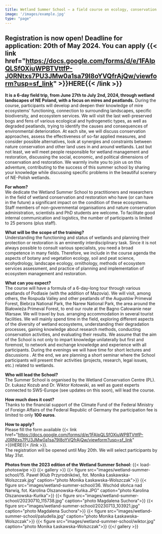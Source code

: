 ```yaml
---
title: Wetland Summer School – a field course on ecology, conservation and restoration of mires
image: '/images/example.jpg'
type: "page"
---
```

## Registration is now open! Deadline for application: 20th of May 2024. You can apply {{< link href="https://docs.google.com/forms/d/e/1FAIpQLSfOXiuWPBTVttfP-J0RNtxs7PU3JMw0a1sa79l8oYVQfrAjQw/viewform?usp=sf_link" >}}HERE{{< /link >}}
**It is a 6-day field trip, from June 27th to July 2nd, 2024, through wetland landscapes of NE Poland, with a focus on mires and peatlands.**  During the course, participants will develop and deepen their knowledge of mire ecosystems' functioning, connection to surrounding landscapes, specific biodiversity, and ecosystem services. We will visit the last well-preserved bogs and fens of various ecological and hydrogenetic types, as well as degraded peatlands, trying to identify the causes and consequences of environmental deterioration. At each site, we will discuss conservation approaches, assess the effectiveness of so-far applied measures, and consider possible alternatives, look at synergies and constraints between nature conservation and other land uses in and around wetlands. Last but not least, we will meet people responsible for wetland management and restoration, discussing the social, economic, and political dimensions of conservation and restoration. 
We warmly invite you to join us on this adventure, contributing to the success of this summer school by sharing your knowledge while discussing specific problems in the beautiful scenery of NE-Polish wetlands.

**For whom?**\
We dedicate the Wetland Summer School to practitioners and researchers in the field of wetland  conservation and restoration who have (or can have in the future) a significant impact on the condition of these ecosystems. Staff members of non-governmental organisations and nature conservation administration, scientists and PhD students are welcome. To facilitate good internal communication and logistics, the number of participants is limited to 25 persons (plus staff). 

**What will be the scope of the training?**\
Understanding the functioning and status of wetlands and planning their protection or restoration is an eminently interdisciplinary task. Since it is not always possible to consult various specialists, you need a broad competence in many fields. Therefore, we include in the course agenda the aspects of botany and vegetation ecology, soil and peat science, ecohydrology, landscape ecology, ornithology, methods of ecosystem services assessment, and practice of planning and implementation of ecosystem management and restoration.

**What can you expect?**\
The course will have a formula of a 6-day-long tour through various peatlands of Podlasie (with the addition of Mazovia). We will visit, among others, the Rospuda Valley and other peatlands of the Augustów Primeval Forest, Biebrza National Park, the Narew National Park, the area around the Białowieża Primeval Forest, to end our route at the Bagno Całowanie near Warsaw. 
We will travel by bus. arranging accommodation in several tourist facilities. 
We will mainly spend time in the field, exploring different aspects of the diversity of wetland ecosystems, understanding their degradation processes, gaining knowledge about research methods, conducting conservation activities, and evaluating their results. We assume that the aim of the School is not only to impart knowledge unilaterally but first and foremost, to network and exchange knowledge and experience with all participants. During the evenings we will have time for short lectures and discussions . At the end, we are planning a short seminar where the School participants will present their activities (projects, research, legal issues, etc.) related to wetlands.

**Who will lead the School?**\
The Summer School is organised by the Wetland Conservation Centre (PL). Dr. Łukasz Kozub and Dr. Wiktor Kotowski, as well as guest experts connected to SWS-Europe (see updates on this soon), will lead the course.

**How much does it cost?**\
Thanks to the financial support of the Climate Fund of the Federal Ministry of Foreign Affairs of the Federal Republic of Germany the participation fee is limited to only **100 euros**.

**How to apply?**\
Please fill the form available {{< link href="https://docs.google.com/forms/d/e/1FAIpQLSfOXiuWPBTVttfP-J0RNtxs7PU3JMw0a1sa79l8oYVQfrAjQw/viewform?usp=sf_link" >}}HERE{{< /link >}}.\
The registration will be opened until May 20th. We will select participants by May 31st.

**Photos from the 2023 edition of the Wetland Summer School:**
{{< load-photoswipe >}}
{{< gallery >}}
{{< figure src="images/wetland-summer-school/15. Paweł (Klub Przyrodników), fot. Monika Łaskawska-Wolszczak.jpg" caption="photo Monika Łaskawska-Wolszczak">}}
{{< figure src="images/wetland-summer-school/36. Wschód słońca nad Narwią, fot. Karolina Olszanowska-Kuńka.JPG" caption="photo Karolina Olszanowska-Kuńka">}}
{{< figure src="images/wetland-summer-school/20230710_115738.jpg" caption="photo Magdalena Suchora">}}
{{< figure src="images/wetland-summer-school/20230713_103921.jpg" caption="photo Magdalena Suchora">}}
{{< figure src="images/wetland-summer-school/paludella.jpg" caption="photo Monika Łaskawska-Wolszczak">}}
{{< figure src="images/wetland-summer-school/wiktor.jpg" caption="photo Monika Łaskawska-Wolszczak">}}
{{</ gallery >}}
